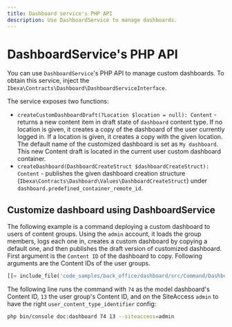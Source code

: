 ```yaml
---
title: Dashboard service's PHP API
description: Use DashboardService to manage dashboards.
---
```


# DashboardService's PHP API

You can use `DashboardService`'s PHP API to manage custom dashboards.
To obtain this service, inject the `Ibexa\Contracts\Dashboard\DashboardServiceInterface`.

The service exposes two functions:

- `createCustomDashboardDraft(?Location $location = null): Content` - returns a new content item in draft state of `dashboard` content type.
  If no location is given, it creates a copy of the dashboard of the user currently logged in.
  If a location is given, it creates a copy with the given location.
  The default name of the customized dashboard is set as `My dashboard`.
  This new Content draft is located in the current user custom dashboard container.
- `createDashboard(DashboardCreateStruct $dashboardCreateStruct): Content` - publishes the given dashboard creation structure (`Ibexa\Contracts\Dashboard\Values\DashboardCreateStruct`) under `dashboard.predefined_container_remote_id`.

## Customize dashboard using DashboardService

The following example is a command deploying a custom dashboard to users of content groups.
Using the `admin` account, it loads the group members, logs each one in, creates a custom dashboard by copying a default one, and then publishes the draft version of customized dashboard.
First argument is the `Content ID` of the dashboard to copy.
Following arguments are the Content IDs of the user groups.

``` php hl_lines="61"
[[= include_file('code_samples/back_office/dashboard/src/Command/DashboardCommand.php') =]]
```

The following line runs the command with `74` as the model dashboard's Content ID, `13` the user group's Content ID, and on the SiteAccess `admin` to have the right `user_content_type_identifier` config:

```bash
php bin/console doc:dashboard 74 13 --siteaccess=admin
```